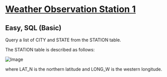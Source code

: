 # [Weather Observation Station 1](https://www.hackerrank.com/challenges/weather-observation-station-1/problem?isFullScreen=true)

## Easy, SQL (Basic)
Query a list of CITY and STATE from the STATION table.

The STATION table is described as follows:

![Image](https://github.com/user-attachments/assets/d764f174-2c61-4117-abb5-f386e67ccba8)


where LAT_N is the northern latitude and LONG_W is the western longitude.
